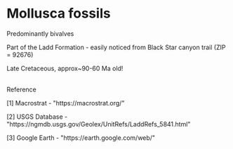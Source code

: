 
<h1 style="font-size:30px"> Mollusca fossils </h1>
<p> Predominantly bivalves </P>
<p> Part of the Ladd Formation - easily noticed from Black Star canyon trail (ZIP = 92676)</p>
<p> Late Cretaceous, approx~90-60 Ma old! </p>
<br>
<h>Reference</h>
<p> [1] Macrostrat - "https://macrostrat.org/" <br>
<p> [2] USGS Database - "https://ngmdb.usgs.gov/Geolex/UnitRefs/LaddRefs_5841.html" </p>
<p> [3] Google Earth - "https://earth.google.com/web/" </p>
